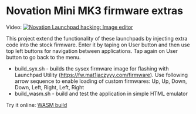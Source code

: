 # Novation Mini MK3 firmware extras

Video:
[![Novation Launchpad hacking: Image editor](https://img.youtube.com/vi/joenh_Ad5q0/0.jpg)](https://www.youtube.com/watch?v=joenh_Ad5q0 "Novation Launchpad hacking: Image editor")

This project extend the functionality of these launchpads by injecting extra code into the stock firmware. Enter it by taping on User button and then use top left buttons for navigation between applications. Tap again on User button to go back to the menu.

- build_syx.sh - builds the sysex firmware image for flashing with Launchpad Utility (https://fw.mat1jaczyyy.com/firmware). Use following arrow sequence to enable loading of custom firmwares: Up, Up, Down, Down, Left, Right, Left, Right
- build_wasm.sh - build and test the application in simple HTML emulator

Try it online: [WASM build](https://rawgit.valky.eu/gabonator/Projects/master/NovationLaunchpad/build/wasm.html)

